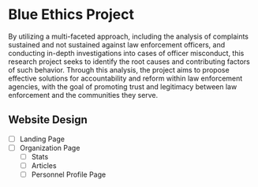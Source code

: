 # Blue Ethics Project

By utilizing a multi-faceted approach, including the analysis of complaints sustained and not sustained against law enforcement officers, and conducting in-depth investigations into cases of officer misconduct, this research project seeks to identify the root causes and contributing factors of such behavior. Through this analysis, the project aims to propose effective solutions for accountability and reform within law enforcement agencies, with the goal of promoting trust and legitimacy between law enforcement and the communities they serve.

## Website Design

- [ ] Landing Page
- [ ] Organization Page
  - [ ] Stats
  - [ ] Articles
  - [ ] Personnel Profile Page